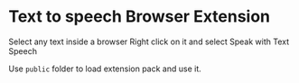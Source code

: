 # Text to speech Browser Extension

Select any text inside a browser
Right click on it and select Speak with Text Speech

Use `public` folder to load extension pack and use it.